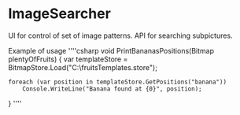 # ImageSearcher

UI for control of set of image patterns. API for searching subpictures.

Example of usage
''''csharp
void PrintBananasPositions(Bitmap plentyOfFruits)
{
	var templateStore = BitmapStore.Load("C:\\fruitsTemplates.store");

	foreach (var position in templateStore.GetPositions("banana"))
		Console.WriteLine("Banana found at {0}", position);
}
''''